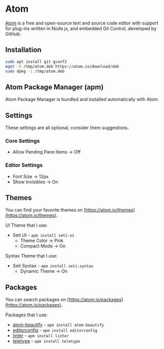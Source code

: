 # Atom

[Atom](https://atom.io/) is a free and open-source text and source code
editor with support for plug-ins written in Node.js, and embedded Git Control,
developed by GitHub.

## Installation

```bash
sudo apt install git gconf2
wget -O /tmp/atom.deb https://atom.io/download/deb
sudo dpkg -i /tmp/atom.deb
```

## Atom Package Manager (apm)

Atom Package Manager is bundled and installed automatically with Atom.

## Settings

These settings are all optional, consider them suggestions.

### Core Settings

* Allow Pending Pane Items -> Off

### Editor Settings

* Font Size -> 12px
* Show Invisibles -> On

## Themes

You can find your favorite themes on
[https://atom.io/themes](https://atom.io/themes).

UI Theme that I use:

* Seti UI - `apm install seti-ui`
  * Theme Color -> Pink
  * Compact Mode -> On

Syntax Theme that I use:

* Seti Syntax - `apm install seti-syntax`
  * Dynamic Theme -> On

## Packages

You can search packages on
[https://atom.io/packages](https://atom.io/packages).

Packages that I use:

* [atom-beautify](https://atom.io/packages/atom-beautify) - `apm install atom-beautify`
* [editorconfig](https://atom.io/packages/editorconfig) - `apm install editorconfig`
* [linter](https://atom.io/packages/linter) - `apm install linter`
* [teletype](https://atom.io/packages/teletype) - `apm install teletype`
